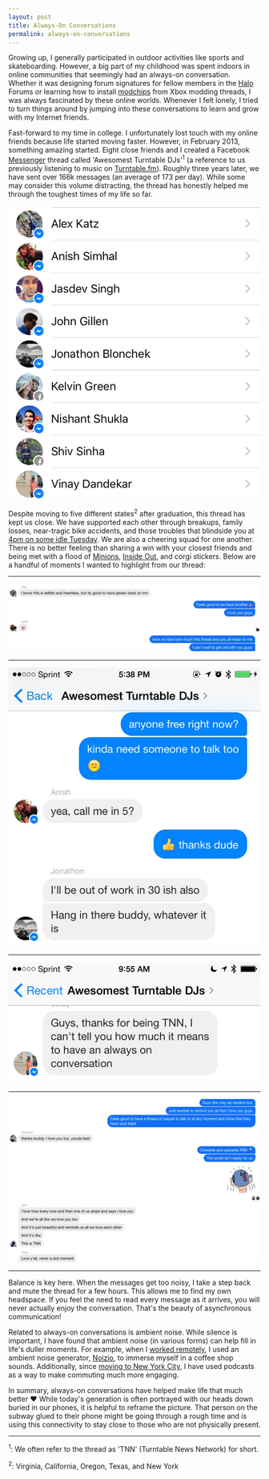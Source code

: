```yaml
---
layout: post
title: Always-On Conversations
permalink: always-on-conversations
---
```


Growing up, I generally participated in outdoor activities like sports and skateboarding. However, a big part of my childhood was spent indoors in online communities that seemingly had an always-on conversation. Whether it was designing forum signatures for fellow members in the [Halo](https://en.wikipedia.org/wiki/Halo_(series)) Forums or learning how to install [modchips](https://en.wikipedia.org/wiki/Modchip) from Xbox modding threads, I was always fascinated by these online worlds. Whenever I felt lonely, I tried to turn things around by jumping into these conversations to learn and grow with my Internet friends.

Fast-forward to my time in college. I unfortunately lost touch with my online friends because life started moving faster. However, in February 2013, something amazing started. Eight close friends and I created a Facebook [Messenger](https://www.messenger.com) thread called 'Awesomest Turntable DJs'<sup>1</sup> (a reference to us previously listening to music on [Turntable.fm](https://en.wikipedia.org/wiki/Turntable.fm)). Roughly three years later, we have sent over 166k messages (an average of 173 per day). While some may consider this volume distracting, the thread has honestly helped me through the toughest times of my life so far.

![](/public/images/tnn_members.png)

Despite moving to five different states<sup>2</sup> after graduation, this thread has kept us close. We have supported each other through breakups, family losses, near-tragic bike accidents, and those troubles that blindside you at [4pm on some idle Tuesday](http://www.davidpbrown.co.uk/poetry/mary-schmich.html). We are also a cheering squad for one another. There is no better feeling than sharing a win with your closest friends and being met with a flood of [Minions](https://en.wikipedia.org/wiki/Minions_(film)), [Inside Out](https://en.wikipedia.org/wiki/Inside_Out_(2015_film)), and corgi stickers. Below are a handful of moments I wanted to highlight from our thread:

---

![](/public/images/tnn_homies.jpg)

---

![](/public/images/tnn_support.jpg)

---

![](/public/images/tnn_support_2.png)

---

![](/public/images/tnn_love.jpg)

---

Balance is key here. When the messages get too noisy, I take a step back and mute the thread for a few hours. This allows me to find my own headspace. If you feel the need to read every message as it arrives, you will never actually enjoy the conversation. That's the beauty of asynchronous communication!

Related to always-on conversations is ambient noise. While silence is important, I have found that ambient noise (in various forms) can help fill in life's duller moments. For example, when I [worked remotely](/remote-work-and-loneliness/), I used an ambient noise generator, [Noizio](http://noiz.io), to immerse myself in a coffee shop sounds. Additionally, since [moving to New York City](http://jasdev.me/one-month-at-recurse-center/), I have used podcasts as a way to make commuting much more engaging.

In summary, always-on conversations have helped make life that much better ❤️ While today's generation is often portrayed with our heads down buried in our phones, it is helpful to reframe the picture. That person on the subway glued to their phone might be going through a rough time and is using this connectivity to stay close to those who are not physically present.

---

<sup>1</sup>: We often refer to the thread as 'TNN' (Turntable News Network) for short.

<sup>2</sup>: Virginia, California, Oregon, Texas, and New York
